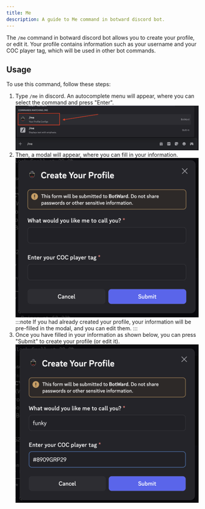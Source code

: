 ```yaml
---
title: Me
description: A guide to Me command in botward discord bot.
---
```


The `/me` command in botward discord bot allows you to create your profile, or edit it. Your profile contains information such as your username and your COC player tag, which will be used in other bot commands.

## Usage

To use this command, follow these steps:

1. Type `/me` in discord. An autocomplete menu will appear, where you can select the command and press "Enter".
   ![Me Command Autocomplete](../../../assets/me/command_preview.png)
2. Then, a modal will appear, where you can fill in your information.
   ![Create Profile Modal](../../../assets/me/create_modal.png)
   :::note
   If you had already created your profile, your information will be pre-filled in the modal, and you can edit them.
   :::
3. Once you have filled in your information as shown below, you can press "Submit" to create your profile (or edit it).
   ![Create Profile Form Filled In](../../../assets/me/filled_form.png)
